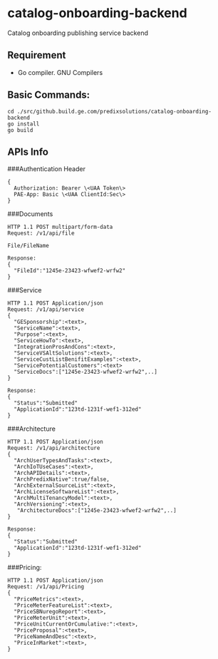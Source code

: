 # catalog-onboarding-backend
 Catalog onboarding publishing service backend

## Requirement
- Go compiler. GNU Compilers

## Basic Commands:
```
cd ./src/github.build.ge.com/predixsolutions/catalog-onboarding-backend
go install
go build
```

## APIs Info

###Authentication Header
```
{
  Authorization: Bearer \<UAA Token\>
  PAE-App: Basic \<UAA ClientId:Sec\>
}
```
###Documents
```
HTTP 1.1 POST multipart/form-data
Request: /v1/api/file

File/FileName

Response:
{
  "FileId":"1245e-23423-wfwef2-wrfw2"
}
```

###Service
```
HTTP 1.1 POST Application/json
Request: /v1/api/service
{
  "GESponsorship":<text>,
  "ServiceName":<text>,
  "Purpose":<text>,
  "ServiceHowTo":<text>,
  "IntegrationProsAndCons":<text>,
  "ServiceVSAltSolutions":<text>,
  "ServiceCustListBenifitExamples":<text>,
  "ServicePotentialCustomers":<text>
  "ServiceDocs":["1245e-23423-wfwef2-wrfw2",..]
}

Response:
{
  "Status":"Submitted"
  "ApplicationId":"123td-1231f-wef1-312ed"
}
```

###Architecture
```
HTTP 1.1 POST Application/json
Request: /v1/api/architecture
{
  "ArchUserTypesAndTasks":<text>,
  "ArchIoTUseCases":<text>,
  "ArchAPIDetails":<text>,
  "ArchPredixNative":true/false,
  "ArchExternalSourceList":<text>,
  "ArchLicenseSoftwareList":<text>,
  "ArchMultiTenancyModel":<text>,
  "ArchVersioning":<text>,
   "ArchitectureDocs":["1245e-23423-wfwef2-wrfw2",..]
}

Response:
{
  "Status":"Submitted"
  "ApplicationId":"123td-1231f-wef1-312ed"
}
```

###Pricing:
```
HTTP 1.1 POST Application/json
Request: /v1/api/Pricing
{
  "PriceMetrics":<text>,
  "PriceMeterFeatureList":<text>,
  "PriceSBNuregoReport":<text>,
  "PriceMeterUnit":<text>,
  "PriceUnitCurrentOrCumulative:":<text>,
  "PriceProposal":<text>,
  "PriceNameAndDesc":<text>,
  "PriceInMarket":<text>,
}
```
